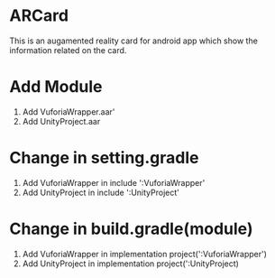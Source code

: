 # ARCard
 This is an augamented reality card for android app which show the information related on the card.
 
 # Add Module 
1. Add VuforiaWrapper.aar'
2. Add UnityProject.aar

# Change in setting.gradle 
1. Add VuforiaWrapper in include ':VuforiaWrapper'
2. Add UnityProject in include ':UnityProject'

# Change in build.gradle(module) 
1. Add VuforiaWrapper in implementation project(':VuforiaWrapper')
2. Add UnityProject in implementation project(':UnityProject)
